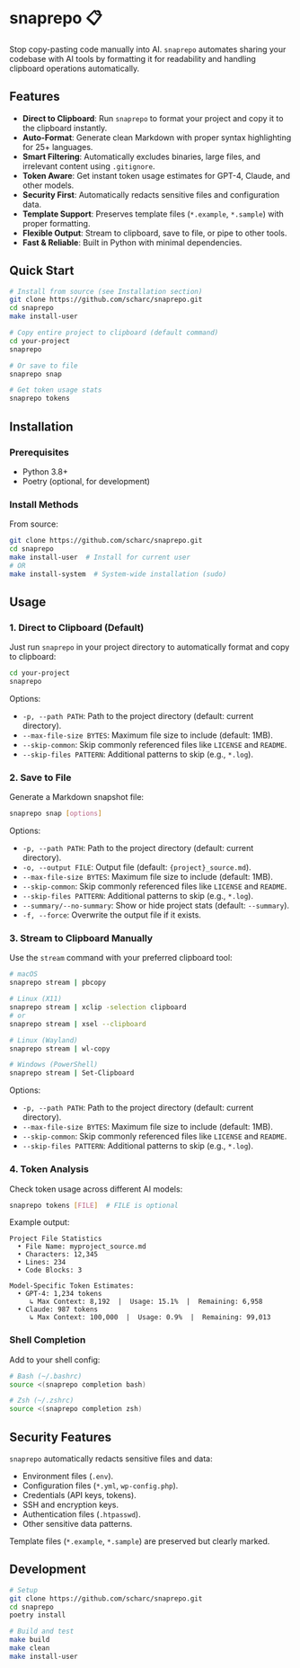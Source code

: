 # snaprepo 📋
Stop copy-pasting code manually into AI. `snaprepo` automates sharing your codebase with AI tools by formatting it for readability and handling clipboard operations automatically.

## Features

- **Direct to Clipboard**: Run `snaprepo` to format your project and copy it to the clipboard instantly.
- **Auto-Format**: Generate clean Markdown with proper syntax highlighting for 25+ languages.
- **Smart Filtering**: Automatically excludes binaries, large files, and irrelevant content using `.gitignore`.
- **Token Aware**: Get instant token usage estimates for GPT-4, Claude, and other models.
- **Security First**: Automatically redacts sensitive files and configuration data.
- **Template Support**: Preserves template files (`*.example`, `*.sample`) with proper formatting.
- **Flexible Output**: Stream to clipboard, save to file, or pipe to other tools.
- **Fast & Reliable**: Built in Python with minimal dependencies.

## Quick Start

```bash
# Install from source (see Installation section)
git clone https://github.com/scharc/snaprepo.git
cd snaprepo
make install-user

# Copy entire project to clipboard (default command)
cd your-project
snaprepo

# Or save to file
snaprepo snap

# Get token usage stats
snaprepo tokens
```

## Installation

### Prerequisites
- Python 3.8+
- Poetry (optional, for development)

### Install Methods

From source:
```bash
git clone https://github.com/scharc/snaprepo.git
cd snaprepo
make install-user  # Install for current user
# OR
make install-system  # System-wide installation (sudo)
```

## Usage

### 1. Direct to Clipboard (Default)
Just run `snaprepo` in your project directory to automatically format and copy to clipboard:
```bash
cd your-project
snaprepo
```

Options:
- `-p, --path PATH`: Path to the project directory (default: current directory).
- `--max-file-size BYTES`: Maximum file size to include (default: 1MB).
- `--skip-common`: Skip commonly referenced files like `LICENSE` and `README`.
- `--skip-files PATTERN`: Additional patterns to skip (e.g., `*.log`).

### 2. Save to File
Generate a Markdown snapshot file:
```bash
snaprepo snap [options]
```

Options:
- `-p, --path PATH`: Path to the project directory (default: current directory).
- `-o, --output FILE`: Output file (default: `{project}_source.md`).
- `--max-file-size BYTES`: Maximum file size to include (default: 1MB).
- `--skip-common`: Skip commonly referenced files like `LICENSE` and `README`.
- `--skip-files PATTERN`: Additional patterns to skip (e.g., `*.log`).
- `--summary/--no-summary`: Show or hide project stats (default: `--summary`).
- `-f, --force`: Overwrite the output file if it exists.

### 3. Stream to Clipboard Manually
Use the `stream` command with your preferred clipboard tool:
```bash
# macOS
snaprepo stream | pbcopy

# Linux (X11)
snaprepo stream | xclip -selection clipboard
# or
snaprepo stream | xsel --clipboard

# Linux (Wayland)
snaprepo stream | wl-copy

# Windows (PowerShell)
snaprepo stream | Set-Clipboard
```

Options:
- `-p, --path PATH`: Path to the project directory (default: current directory).
- `--max-file-size BYTES`: Maximum file size to include (default: 1MB).
- `--skip-common`: Skip commonly referenced files like `LICENSE` and `README`.
- `--skip-files PATTERN`: Additional patterns to skip (e.g., `*.log`).

### 4. Token Analysis
Check token usage across different AI models:
```bash
snaprepo tokens [FILE]  # FILE is optional
```

Example output:
```
Project File Statistics
  • File Name: myproject_source.md
  • Characters: 12,345
  • Lines: 234
  • Code Blocks: 3

Model-Specific Token Estimates:
  • GPT-4: 1,234 tokens
     ↳ Max Context: 8,192  |  Usage: 15.1%  |  Remaining: 6,958
  • Claude: 987 tokens
     ↳ Max Context: 100,000  |  Usage: 0.9%  |  Remaining: 99,013
```

### Shell Completion

Add to your shell config:
```bash
# Bash (~/.bashrc)
source <(snaprepo completion bash)

# Zsh (~/.zshrc)
source <(snaprepo completion zsh)
```

## Security Features

`snaprepo` automatically redacts sensitive files and data:
- Environment files (`.env`).
- Configuration files (`*.yml`, `wp-config.php`).
- Credentials (API keys, tokens).
- SSH and encryption keys.
- Authentication files (`.htpasswd`).
- Other sensitive data patterns.

Template files (`*.example`, `*.sample`) are preserved but clearly marked.

## Development

```bash
# Setup
git clone https://github.com/scharc/snaprepo.git
cd snaprepo
poetry install

# Build and test
make build
make clean
make install-user
```

